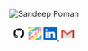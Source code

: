 <p align="center">
    <img style="width:1000px" src="https://raw.githubusercontent.com/spoman007/spoman007/master/media/re.gif"
        alt="Sandeep Poman">
</p>
<p align="center">
    <a href="https://github.com/spoman007"><img
            src="https://raw.githubusercontent.com/spoman007/spoman007/master/media/logo/github.png" alt="github logo"
            width="25"></a> <a href="https://dev.to/spoman007"><img
            src="https://raw.githubusercontent.com/spoman007/spoman007/master/media/logo/dev.png" alt="dev logo"
            width="24"></a> <a href="https://www.linkedin.com/in/spoman/"><img
            src="https://raw.githubusercontent.com/spoman007/spoman007/master/media/logo/linkedin.jpeg"
            alt="linkedin logo" width="24"> </a> <a href="mailto:spoman007@gmail.com"><img
            src="https://raw.githubusercontent.com/spoman007/spoman007/master/media/logo/gmail.jpeg" alt="gmail logo"
            width="30"></a>
</p>
